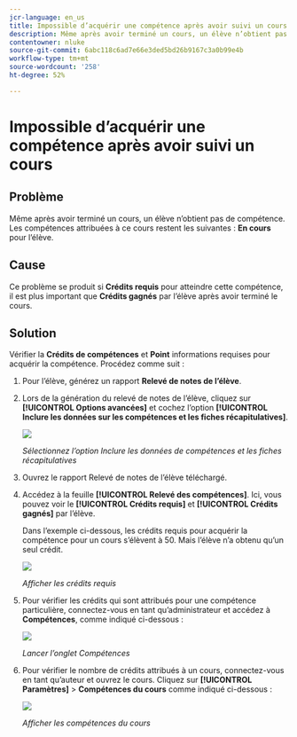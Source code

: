 ```yaml
---
jcr-language: en_us
title: Impossible d’acquérir une compétence après avoir suivi un cours
description: Même après avoir terminé un cours, un élève n’obtient pas de compétence. Les compétences attribuées à ce cours restent En cours pour l’élève.
contentowner: nluke
source-git-commit: 6abc118c6ad7e66e3ded5bd26b9167c3a0b99e4b
workflow-type: tm+mt
source-wordcount: '258'
ht-degree: 52%

---
```




# Impossible d’acquérir une compétence après avoir suivi un cours

## Problème

Même après avoir terminé un cours, un élève n’obtient pas de compétence. Les compétences attribuées à ce cours restent les suivantes : **En cours** pour l’élève.

## Cause

Ce problème se produit si **Crédits requis** pour atteindre cette compétence, il est plus important que **Crédits gagnés** par l’élève après avoir terminé le cours.

## Solution

Vérifier la **Crédits de compétences** et **Point** informations requises pour acquérir la compétence. Procédez comme suit :

1. Pour l’élève, générez un rapport **Relevé de notes de l’élève**.
1. Lors de la génération du relevé de notes de l’élève, cliquez sur **[!UICONTROL Options avancées]** et cochez l’option **[!UICONTROL Inclure les données sur les compétences et les fiches récapitulatives]**.

   ![](assets/advanced-options.png)

   *Sélectionnez l’option Inclure les données de compétences et les fiches récapitulatives*

1. Ouvrez le rapport Relevé de notes de l’élève téléchargé.
1. Accédez à la feuille **[!UICONTROL Relevé des compétences]**. Ici, vous pouvez voir le **[!UICONTROL Crédits requis]** et **[!UICONTROL Crédits gagnés]** par l’élève.

   Dans l’exemple ci-dessous, les crédits requis pour acquérir la compétence pour un cours s’élèvent à 50. Mais l’élève n’a obtenu qu’un seul crédit.

   ![](assets/skill-transcript.png)

   *Afficher les crédits requis*

1. Pour vérifier les crédits qui sont attribués pour une compétence particulière, connectez-vous en tant qu’administrateur et accédez à **Compétences**, comme indiqué ci-dessous :

   ![](assets/skill.png)

   *Lancer l’onglet Compétences*

1. Pour vérifier le nombre de crédits attribués à un cours, connectez-vous en tant qu’auteur et ouvrez le cours. Cliquez sur **[!UICONTROL Paramètres]** > **Compétences du cours** comme indiqué ci-dessous :

   ![](assets/course-skills.png)

   *Afficher les compétences du cours*
